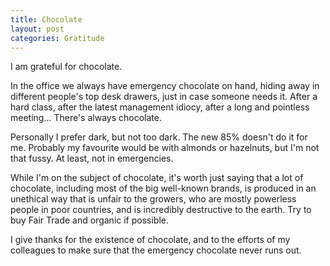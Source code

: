 ```yaml
---
title: Chocolate
layout: post
categories: Gratitude
---
```


I am grateful for chocolate.

In the office we always have emergency chocolate on hand, hiding away in
different people's top desk drawers, just in case someone needs it. After a hard
class, after the latest management idiocy, after a long and pointless meeting...
There's always chocolate.

Personally I prefer dark, but not too dark. The new 85% doesn't do it for me.
Probably my favourite would be with almonds or hazelnuts, but I'm not that
fussy. At least, not in emergencies.

While I'm on the subject of chocolate, it's worth just saying that a lot of
chocolate, including most of the big well-known brands, is produced in an
unethical way that is unfair to the growers, who are mostly powerless people in
poor countries, and is incredibly destructive to the earth. Try to buy Fair
Trade and organic if possible.

I give thanks for the existence of chocolate, and to the efforts of my
colleagues to make sure that the emergency chocolate never runs out.
